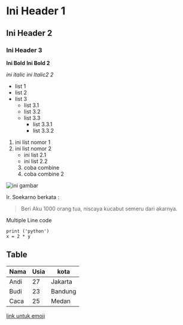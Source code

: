 # Ini Header 1 #
## Ini Header 2 ##
### Ini Header 3 ###

**Ini Bold**
__Ini Bold 2__

*ini italic*
_ini Italic2 2_

- list 1
- list 2
- list 3
    - list 3.1
    - list 3.2
    - list 3.3
        - list 3.3.1
        - list 3.3.2

1. ini list nomor 1
2. ini list nomor 2
    - ini list 2.1
    - ini list 2.2
    3. coba combine
    1. coba combine 2

![ini gambar](file:///C:/Users/Andisa/Pictures/Airbus-A350-Wallpaper-69-Group-Wallpapers.jpg)

Ir. Soekarno berkata :
>Beri Aku 1000 orang tua, niscaya kucabut semeru dari akarnya.

Multiple Line code

```
print ('python')
x = 2 * y 
```
## Table ##
Nama | Usia | kota
-----|------|------|
Andi|27|Jakarta
Budi|23|Bandung
Caca|25|Medan

[link untuk emoji](https://gist.github.com/AliMD/3344523
)

